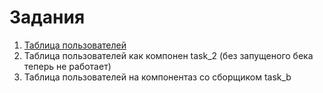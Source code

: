# Задания

1. [Таблица пользователей](https://mu57di3.github.io/vue-learn/task_1/index.html)
2. Таблица пользователей как компонен task_2 (без запущеного бека теперь не работает)
3. Таблица пользователей на компонентаз со сборщиком task_b